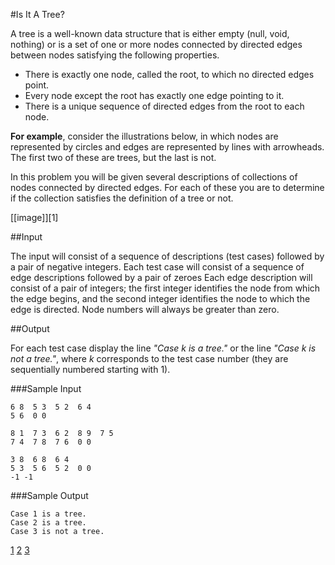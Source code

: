 #Is It A Tree? 

A tree is a well-known data structure that is either empty (null, void, nothing) or 
is a set of one or more nodes connected by directed edges between nodes satisfying the following properties.

- There is exactly one node, called the root, to which no directed edges point.
- Every node except the root has exactly one edge pointing to it.
- There is a unique sequence of directed edges from the root to each node.

**For example**, consider the illustrations below, in which nodes are represented by circles and edges 
are represented by lines with arrowheads. The first two of these are trees, but the last is not.

In this problem you will be given several descriptions of collections of nodes connected by directed edges. 
For each of these you are to determine if the collection satisfies the definition of a tree or not.

[[image]][1]

##Input 

The input will consist of a sequence of descriptions (test cases) followed by a pair of negative integers. 
Each test case will consist of a sequence of edge descriptions followed by a pair of zeroes Each edge description will consist of a pair of integers; 
the first integer identifies the node from which the edge begins, 
and the second integer identifies the node to which the edge is directed. Node numbers will always be greater than zero.

##Output 

For each test case display the line *"Case k is a tree."* or the line *"Case k is not a tree."*, 
where *k* corresponds to the test case number (they are sequentially numbered starting with 1).

###Sample Input 

```
6 8  5 3  5 2  6 4
5 6  0 0

8 1  7 3  6 2  8 9  7 5
7 4  7 8  7 6  0 0

3 8  6 8  6 4
5 3  5 6  5 2  0 0
-1 -1

```

###Sample Output 

```
Case 1 is a tree.
Case 2 is a tree.
Case 3 is not a tree.
```

[1](https://uva.onlinejudge.org/external/6/615img2.gif)
[2](https://uva.onlinejudge.org/external/6/615img3.gif)
[3](https://uva.onlinejudge.org/external/6/615img4.gif)
